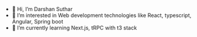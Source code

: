 - 👋 Hi, I’m Darshan Suthar
- 👀 I’m interested in Web development technologies like React, typescript, Angular, Spring boot
- 🌱 I’m currently learning Next.js, tRPC with t3 stack 


<!---
drshnn/drshnn is a ✨ special ✨ repository because its `README.md` (this file) appears on your GitHub profile.
You can click the Preview link to take a look at your changes.
--->
